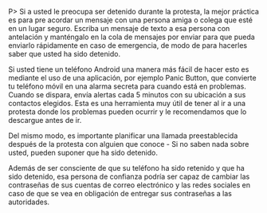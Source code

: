 [Title]: # (Planificación)
[Difficulty]: # (Avanzado)
[Order]: # (0)

P> Si a usted le preocupa ser detenido durante la protesta, la mejor práctica es para pre acordar un mensaje con una persona amiga o colega que esté en un lugar seguro. Escriba un mensaje de texto a esa persona con antelación y manténgalo en la cola de mensajes por enviar para que pueda enviarlo rápidamente en caso de emergencia, de modo de para hacerles saber que usted ha sido detenido.


Si usted tiene un teléfono Android una manera más fácil de hacer esto es mediante el uso de una aplicación, por ejemplo Panic Button, que convierte tu teléfono móvil en una alarma secreta para cuando está en problemas. Cuando se dispara, envía alertas cada 5 minutos con su ubicación a sus contactos elegidos. Esta es una herramienta muy útil de tener al ir a una protesta donde los problemas pueden ocurrir y le recomendamos que lo descargue antes de ir. 

Del mismo modo, es importante planificar una llamada preestablecida después de la protesta con alguien que conoce - Si no saben nada sobre usted, pueden suponer que ha sido detenido.

Además de ser consciente de que su teléfono ha sido retenido y que ha sido detenido, esa persona de confianza podría ser capaz de cambiar las contraseñas de sus cuentas de correo electrónico y las redes sociales en caso de que se vea en obligación de entregar sus contraseñas a las autoridades.